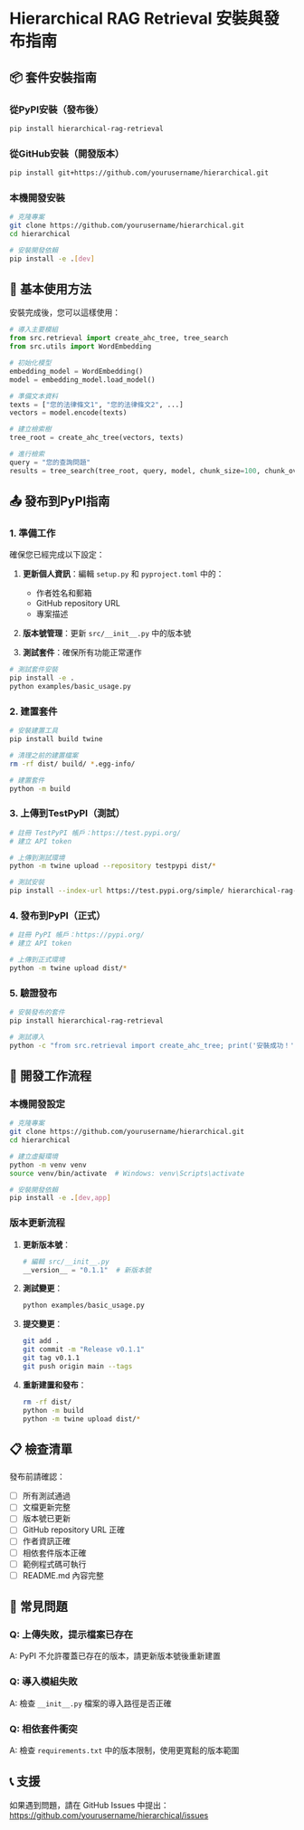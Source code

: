 # Hierarchical RAG Retrieval 安裝與發布指南

## 📦 套件安裝指南

### 從PyPI安裝（發布後）

```bash
pip install hierarchical-rag-retrieval
```

### 從GitHub安裝（開發版本）

```bash
pip install git+https://github.com/yourusername/hierarchical.git
```

### 本機開發安裝

```bash
# 克隆專案
git clone https://github.com/yourusername/hierarchical.git
cd hierarchical

# 安裝開發依賴
pip install -e .[dev]
```

## 🚀 基本使用方法

安裝完成後，您可以這樣使用：

```python
# 導入主要模組
from src.retrieval import create_ahc_tree, tree_search
from src.utils import WordEmbedding

# 初始化模型
embedding_model = WordEmbedding()
model = embedding_model.load_model()

# 準備文本資料
texts = ["您的法律條文1", "您的法律條文2", ...]
vectors = model.encode(texts)

# 建立檢索樹
tree_root = create_ahc_tree(vectors, texts)

# 進行檢索
query = "您的查詢問題"
results = tree_search(tree_root, query, model, chunk_size=100, chunk_overlap=20)
```

## 📤 發布到PyPI指南

### 1. 準備工作

確保您已經完成以下設定：

1. **更新個人資訊**：編輯 `setup.py` 和 `pyproject.toml` 中的：
   - 作者姓名和郵箱
   - GitHub repository URL
   - 專案描述

2. **版本號管理**：更新 `src/__init__.py` 中的版本號

3. **測試套件**：確保所有功能正常運作

```bash
# 測試套件安裝
pip install -e .
python examples/basic_usage.py
```

### 2. 建置套件

```bash
# 安裝建置工具
pip install build twine

# 清理之前的建置檔案
rm -rf dist/ build/ *.egg-info/

# 建置套件
python -m build
```

### 3. 上傳到TestPyPI（測試）

```bash
# 註冊 TestPyPI 帳戶：https://test.pypi.org/
# 建立 API token

# 上傳到測試環境
python -m twine upload --repository testpypi dist/*

# 測試安裝
pip install --index-url https://test.pypi.org/simple/ hierarchical-rag-retrieval
```

### 4. 發布到PyPI（正式）

```bash
# 註冊 PyPI 帳戶：https://pypi.org/
# 建立 API token

# 上傳到正式環境
python -m twine upload dist/*
```

### 5. 驗證發布

```bash
# 安裝發布的套件
pip install hierarchical-rag-retrieval

# 測試導入
python -c "from src.retrieval import create_ahc_tree; print('安裝成功！')"
```

## 🔧 開發工作流程

### 本機開發設定

```bash
# 克隆專案
git clone https://github.com/yourusername/hierarchical.git
cd hierarchical

# 建立虛擬環境
python -m venv venv
source venv/bin/activate  # Windows: venv\Scripts\activate

# 安裝開發依賴
pip install -e .[dev,app]
```

### 版本更新流程

1. **更新版本號**：
   ```python
   # 編輯 src/__init__.py
   __version__ = "0.1.1"  # 新版本號
   ```

2. **測試變更**：
   ```bash
   python examples/basic_usage.py
   ```

3. **提交變更**：
   ```bash
   git add .
   git commit -m "Release v0.1.1"
   git tag v0.1.1
   git push origin main --tags
   ```

4. **重新建置和發布**：
   ```bash
   rm -rf dist/
   python -m build
   python -m twine upload dist/*
   ```

## 📋 檢查清單

發布前請確認：

- [ ] 所有測試通過
- [ ] 文檔更新完整
- [ ] 版本號已更新
- [ ] GitHub repository URL 正確
- [ ] 作者資訊正確
- [ ] 相依套件版本正確
- [ ] 範例程式碼可執行
- [ ] README.md 內容完整

## 🐛 常見問題

### Q: 上傳失敗，提示檔案已存在
A: PyPI 不允許覆蓋已存在的版本，請更新版本號後重新建置

### Q: 導入模組失敗
A: 檢查 `__init__.py` 檔案的導入路徑是否正確

### Q: 相依套件衝突
A: 檢查 `requirements.txt` 中的版本限制，使用更寬鬆的版本範圍

## 📞 支援

如果遇到問題，請在 GitHub Issues 中提出：
https://github.com/yourusername/hierarchical/issues 